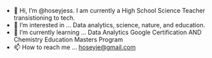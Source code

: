 - 👋 Hi, I’m @hoseyjess. I am currently a High School Science Teacher transistioning to tech. 
- 👀 I’m interested in ... Data analytics, science, nature, and education.
- 🌱 I’m currently learning ... Data Analytics Google Certification AND Chemistry Education Masters Program
- 📫 How to reach me ... hoseyje@gmail.com

<!---
hoseyjess/hoseyjess is a ✨ special ✨ repository because its `README.md` (this file) appears on your GitHub profile.
You can click the Preview link to take a look at your changes.
--->
